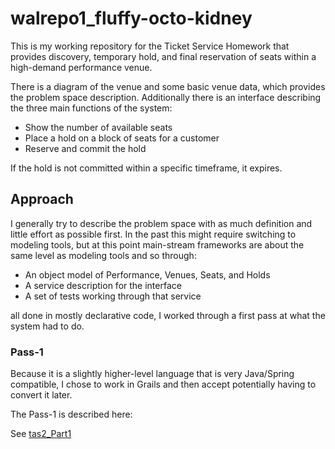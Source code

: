 # walrepo1_fluffy-octo-kidney

This is my working repository for the Ticket Service Homework that provides discovery, temporary hold, and final reservation
of seats within a high-demand performance venue.

There is a diagram of the venue and some basic venue data, which provides the problem space description.  Additionally
there is an interface describing the three main functions of the system:

  * Show the number of available seats
  * Place a hold on a block of seats for a customer
  * Reserve and commit the hold
  
If the hold is not committed within a specific timeframe, it expires.

## Approach

I generally try to describe the problem space with as much definition and little effort as possible first.  In the
past this might require switching to modeling tools, but at this point main-stream frameworks are about the same
level as modeling tools and so through:

  * An object model of Performance, Venues, Seats, and Holds
  * A service description for the interface
  * A set of tests working through that service
  
all done in mostly declarative code, I worked through a first pass at what the system had to do.  

### Pass-1

Because it is a slightly higher-level language that is very Java/Spring compatible, I chose to work in Grails
and then accept potentially having to convert it later.  

The Pass-1 is described here:

See [tas2_Part1](doc/tas2_Part1.md)



